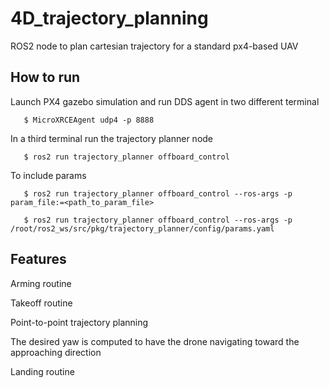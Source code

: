 # 4D_trajectory_planning
ROS2 node to plan cartesian trajectory for a standard px4-based UAV  

## How to run

Launch PX4 gazebo simulation and run DDS agent in two different terminal

       $ MicroXRCEAgent udp4 -p 8888

In a third terminal run the trajectory planner node

       $ ros2 run trajectory_planner offboard_control 

To include params
       
       $ ros2 run trajectory_planner offboard_control --ros-args -p param_file:=<path_to_param_file> 

       $ ros2 run trajectory_planner offboard_control --ros-args -p /root/ros2_ws/src/pkg/trajectory_planner/config/params.yaml

## Features

Arming routine

Takeoff routine 

Point-to-point trajectory planning

The desired yaw is computed to have the drone navigating toward the approaching direction

Landing routine
